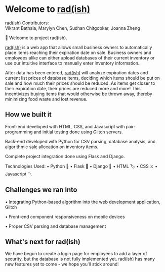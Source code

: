 # Welcome to [rad(ish)](https://radish.glitch.me)
[rad(ish)](https://radish.glitch.me)
Contributors:  
Vikrant Bathala, Marylyn Chen, Sudhan Chitgopkar, Joanna Zheng

👋 Welcome to project rad(ish).

[rad(ish)](https://radish.glitch.me) is a web app that allows small business owners to automatically place items reaching their expiration date on sale. Business owners and employees alike can either upload databases of their current inventory or use our intuitive interface to manually enter inventory information.

After data has been entered, [rad(ish)](https://radish.glitch.me) will analyze expiration dates and current list prices of database items, deciding which items should be put on sale and how much their prices should be reduced. As items get closer to their expiration date, their prices are reduced more and more! This incentivizes buying items that would otherwise be thrown away, thereby minimizing food waste and lost revenue.

## How we built it

Front-end developed with HTML, CSS, and Javascript with pair-programming and initial testing done using Glitch servers.

Back-end developed with Python for CSV parsing, database analysis, and algorithmic sale allocation on inventory items.

Complete project integration done using Flask and Django.

Technologies Used:
• Python 🐍
• Flask 🍾
• Django 🔱
• HTML 🏷
• CSS ⚔️
• Javascript 〽️

## Challenges we ran into

• Integrating Python-based algorithm into the web development application, Glitch

• Front-end component responsiveness on mobile devices

• Proper CSV parsing and database management

## What's next for rad(ish)

We have begun to create a login page for employees to add a layer of security, but the database is not fully implemented yet. rad(ish) has many new features yet to come - we hope you'll stick around!


